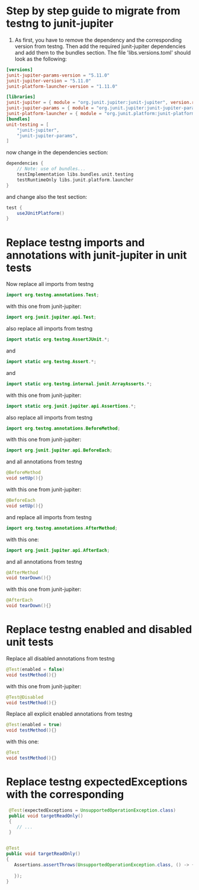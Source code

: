 # Step by step guide to migrate from testng to junit-jupiter

1. As first, you have to remove the dependency and the corresponding version from testng. Then add the required
   junit-jupiter dependencies and add them to the bundles section. The file 'libs.versions.toml' should look as the
   following:
```toml
[versions]
junit-jupiter-params-version = "5.11.0"
junit-jupiter-version = "5.11.0"
junit-platform-launcher-version = "1.11.0"

[libraries]
junit-jupiter = { module = "org.junit.jupiter:junit-jupiter", version.ref = "junit-jupiter-version" }
junit-jupiter-params = { module = "org.junit.jupiter:junit-jupiter-params", version.ref = "junit-jupiter-params-version" }
junit-platform-launcher = { module = "org.junit.platform:junit-platform-launcher", version.ref = "junit-platform-launcher-version" }
[bundles]
unit-testing = [
    "junit-jupiter",
    "junit-jupiter-params",
]
```
now change in the dependencies section:
```groovy
dependencies {
    // Note: use of bundles...
    testImplementation libs.bundles.unit.testing
    testRuntimeOnly libs.junit.platform.launcher
}
```
and change also the test section:
```groovy
test {
    useJUnitPlatform()
}
```

# Replace testng imports and annotations with junit-jupiter in unit tests

Now replace all imports from testng

```java
import org.testng.annotations.Test;
```
with this one from junit-jupiter:
```java
import org.junit.jupiter.api.Test;
```

also replace all imports from testng

```java
import static org.testng.AssertJUnit.*;
```
and
```java
import static org.testng.Assert.*;
```
and
```java
import static org.testng.internal.junit.ArrayAsserts.*;
```
with this one from junit-jupiter:
```java
import static org.junit.jupiter.api.Assertions.*;
```

also replace all imports from testng

```java
import org.testng.annotations.BeforeMethod;
```
with this one from junit-jupiter:
```java
import org.junit.jupiter.api.BeforeEach;
```
and all annotations from testng
```java
@BeforeMethod
void setUp(){}
```
with this one from junit-jupiter:
```java
@BeforeEach
void setUp(){}
```
and replace all imports from testng
```java
import org.testng.annotations.AfterMethod;
```
with this one:
```java
import org.junit.jupiter.api.AfterEach;
```
and all annotations from testng
```java
@AfterMethod
void tearDown(){}
```
with this one from junit-jupiter:
```java
@AfterEach
void tearDown(){}
```

# Replace testng enabled and disabled unit tests

Replace all disabled annotations from testng
```java
@Test(enabled = false)
void testMethod(){}
```
with this one from junit-jupiter:
```java
@Test@Disabled
void testMethod(){}
```

Replace all explicit enabled annotations from testng
```java
@Test(enabled = true)
void testMethod(){}
```
with this one:
```java
@Test
void testMethod(){}
```

# Replace testng expectedExceptions with the corresponding

```java
 @Test(expectedExceptions = UnsupportedOperationException.class)
 public void targetReadOnly()
 {
    // ...
 }
```

```java

@Test
public void targetReadOnly()
{
   Assertions.assertThrows(UnsupportedOperationException.class, () -> {
       
   });
}
```

